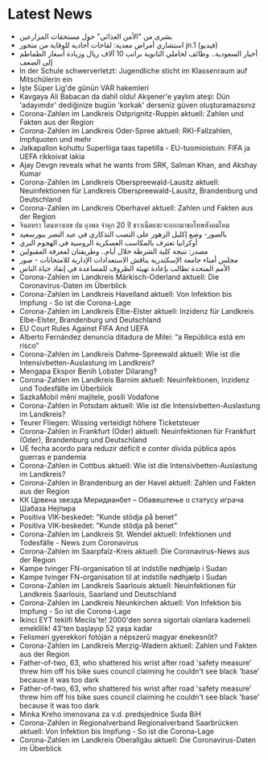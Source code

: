 # Latest News
-  بشرى من "الأمن الغذائي" حول مستحقات المزارعين
-  استشاري أمراض معدية: لقاحات أحادية للوقاية من متحور jn.1 (فيديو)
-  أخبار السعودية.. وظائف لحاملي الثانوية براتب 10 آلاف ريال وزيادة أسعار الطماطم إلى الضعف
-  In der Schule schwerverletzt: Jugendliche sticht im Klassenraum auf Mitschülerin ein
-  İşte Süper Lig'de günün VAR hakemleri
-  Kavgaya Ali Babacan da dahil oldu! Akşener'e yaylım ateşi: Dün 'adayımdır' dediğinize bugün 'korkak' derseniz güven oluşturamazsınız
-  Corona-Zahlen im Landkreis Ostprignitz-Ruppin aktuell: Zahlen und Fakten aus der Region
-  Corona-Zahlen im Landkreis Oder-Spree aktuell: RKI-Fallzahlen, Impfquoten und mehr
-  Jalkapallon kohuttu Superliiga taas tapetilla - EU-tuomioistuin: FIFA ja UEFA rikkoivat lakia
-  Ajay Devgn reveals what he wants from SRK, Salman Khan, and Akshay Kumar
-  Corona-Zahlen im Landkreis Oberspreewald-Lausitz aktuell: Neuinfektionen für Landkreis Oberspreewald-Lausitz, Brandenburg und Deutschland
-  Corona-Zahlen im Landkreis Oberhavel aktuell: Zahlen und Fakten aus der Region
-  จินตหรา โดนหางเลข ปม ลุงพล จำคุก 20 ปี ชาวเน็ตแซะจะออกมาขอโทษสังคมไหม
-  بالصور- وضع إكليل الزهور على النصب التذكاري في عيد النصر ببورسعيد
-  أوكرانيا تعترف بالمكاسب العسكرية الروسية في الهجوم البري
-  مصدر: نتيجة كلية الشرطة خلال أيام.. وطريقتان لمعرفة المقبولين
-  مجلس أمناء جامعة الإسكندرية يناقش الاستعدادات الإدارية للامتحانات - صور
-  الأمم المتحدة تطالب بإعادة تهيئة الظروف للمساعدة في إنقاذ حياة الناس
-  Corona-Zahlen im Landkreis Märkisch-Oderland aktuell: Die Coronavirus-Daten im Überblick
-  Corona-Zahlen im Landkreis Havelland aktuell: Von Infektion bis Impfung - So ist die Corona-Lage
-  Corona-Zahlen im Landkreis Elbe-Elster aktuell: Inzidenz für Landkreis Elbe-Elster, Brandenburg und Deutschland
-  EU Court Rules Against FIFA And UEFA
-  Alberto Fernández denuncia ditadura de Milei: “a República está em risco”
-  Corona-Zahlen im Landkreis Dahme-Spreewald aktuell: Wie ist die Intensivbetten-Auslastung im Landkreis?
-  Mengapa Ekspor Benih Lobster Dilarang?
-  Corona-Zahlen im Landkreis Barnim aktuell: Neuinfektionen, Inzidenz und Todesfälle im Überblick
-  SazkaMobil mění majitele, posílí Vodafone
-  Corona-Zahlen in Potsdam aktuell: Wie ist die Intensivbetten-Auslastung im Landkreis?
-  Teurer Fliegen: Wissing verteidigt höhere Ticketsteuer
-  Corona-Zahlen in Frankfurt (Oder) aktuell: Neuinfektionen für Frankfurt (Oder), Brandenburg und Deutschland
-  UE fecha acordo para reduzir déficit e conter dívida pública após guerras e pandemia
-  Corona-Zahlen in Cottbus aktuell: Wie ist die Intensivbetten-Auslastung im Landkreis?
-  Corona-Zahlen in Brandenburg an der Havel aktuell: Zahlen und Fakten aus der Region
-  КК Црвена звезда Меридианбет – Обавештење о статусу играча Шабаза Нејпира
-  Positiva VIK-beskedet: ”Kunde stödja på benet”
-  Positiva VIK-beskedet: ”Kunde stödja på benet”
-  Corona-Zahlen im Landkreis St. Wendel aktuell: Infektionen und Todesfälle - News zum Coronavirus
-  Corona-Zahlen im Saarpfalz-Kreis aktuell: Die Coronavirus-News aus der Region
-  Kampe tvinger FN-organisation til at indstille nødhjælp i Sudan
-  Kampe tvinger FN-organisation til at indstille nødhjælp i Sudan
-  Corona-Zahlen im Landkreis Saarlouis aktuell: Neuinfektionen für Landkreis Saarlouis, Saarland und Deutschland
-  Corona-Zahlen im Landkreis Neunkirchen aktuell: Von Infektion bis Impfung - So ist die Corona-Lage
-  İkinci EYT teklifi Meclis'te! 2000'den sonra sigortalı olanlara kademeli emeklilik! 43'ten başlayıp 52 yaşa kadar
-  Felismeri gyerekkori fotóján a népszerű magyar énekesnőt?
-  Corona-Zahlen im Landkreis Merzig-Wadern aktuell: Zahlen und Fakten aus der Region
-  Father-of-two, 63, who shattered his wrist after road 'safety measure' threw him off his bike sues council claiming he couldn't see black 'base' because it was too dark
-  Father-of-two, 63, who shattered his wrist after road 'safety measure' threw him off his bike sues council claiming he couldn't see black 'base' because it was too dark
-  Minka Kreho imenovana za v.d. predsjednice Suda BiH
-  Corona-Zahlen in Regionalverband Regionalverband Saarbrücken aktuell: Von Infektion bis Impfung - So ist die Corona-Lage
-  Corona-Zahlen im Landkreis Oberallgäu aktuell: Die Coronavirus-Daten im Überblick
